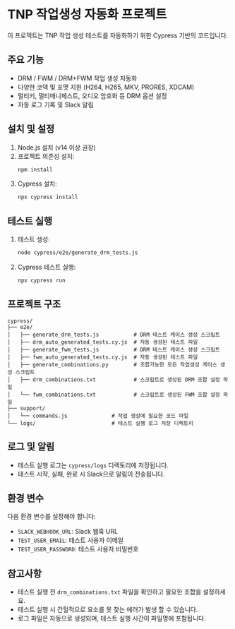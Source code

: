 # TNP 작업생성 자동화 프로젝트

이 프로젝트는 TNP 작업 생성 테스트를 자동화하기 위한 Cypress 기반의 코드입니다.

## 주요 기능

- DRM / FWM / DRM+FWM 작업 생성 자동화
- 다양한 코덱 및 포맷 지원 (H264, H265, MKV, PRORES, XDCAM)
- 멀티키, 멀티매니페스트, 오디오 암호화 등 DRM 옵션 설정
- 자동 로그 기록 및 Slack 알림

## 설치 및 설정

1. Node.js 설치 (v14 이상 권장)
2. 프로젝트 의존성 설치:
   ```bash
   npm install
   ```
3. Cypress 설치:
   ```bash
   npx cypress install
   ```

## 테스트 실행

1. 테스트 생성:
   ```bash
   node cypress/e2e/generate_drm_tests.js
   ```

2. Cypress 테스트 실행:
   ```bash
   npx cypress run
   ```

## 프로젝트 구조

```
cypress/
├── e2e/
│   ├── generate_drm_tests.js           # DRM 테스트 케이스 생성 스크립트
│   ├── drm_auto_generated_tests.cy.js  # 자동 생성된 테스트 파일
│   ├── generate_fwm_tests.js           # DRM 테스트 케이스 생성 스크립트
│   ├── fwm_auto_generated_tests.cy.js  # 자동 생성된 테스트 파일
│   ├── generate_combinations.py        # 조합가능한 모든 작업생성 케이스 생성 스크립트
│   ├── drm_combinations.txt            # 스크립트로 생성된 DRM 조합 설정 파일
│   └── fwm_combinations.txt            # 스크립트로 생성된 FWM 조합 설정 파일
├── support/
│   └── commands.js              # 작업 생성에 필요한 코드 파일
└── logs/                        # 테스트 실행 로그 저장 디렉토리
```



## 로그 및 알림

- 테스트 실행 로그는 `cypress/logs` 디렉토리에 저장됩니다.
- 테스트 시작, 실패, 완료 시 Slack으로 알림이 전송됩니다.

## 환경 변수

다음 환경 변수를 설정해야 합니다:

- `SLACK_WEBHOOK_URL`: Slack 웹훅 URL
- `TEST_USER_EMAIL`: 테스트 사용자 이메일
- `TEST_USER_PASSWORD`: 테스트 사용자 비밀번호

## 참고사항

- 테스트 실행 전 `drm_combinations.txt` 파일을 확인하고 필요한 조합을 설정하세요.
- 테스트 실행 시 간헐적으로 요소를 못 찾는 에러가 발생 할 수 있습니다.
- 로그 파일은 자동으로 생성되며, 테스트 실행 시간이 파일명에 포함됩니다. 